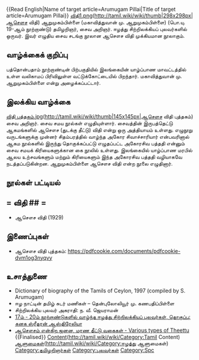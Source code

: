 {{Read English|Name of target article=Arumugam Pillai|Title of target article=Arumugam Pillai}}
[விதி1.png](File:ஆசெளச)(http://tamil.wiki/wiki/thumb|298x298px|ஆசெளச விதி)
ஆறுமுகம்பிள்ளை (மகாவித்துவான் மு. ஆறுமுகம்பிள்ளை) (பொ.யு. 19-ஆம் நூற்றாண்டு) தமிழறிஞர், சைவ அறிஞர். ஈழத்து சிற்றிலக்கியப் புலவர்களில் ஒருவர். இவர் எழுதிய சைவ சடங்கு நூலான ஆசௌச விதி முக்கியமான நூலாகும்.
## வாழ்க்கைக் குறிப்பு
பத்தொன்பதாம் நூற்றாண்டின் பிற்பகுதியில் இலங்கையின் யாழ்ப்பாண மாவட்டத்தில் உள்ள வலிகாமப் பிரிவிலுள்ள வட்டுக்கோட்டையில் பிறந்தார். மகாவித்துவான் மு. ஆறுமுகம்பிள்ளை என்று அழைக்கப்பட்டார்.
## இலக்கிய வாழ்க்கை
[விதி புத்தகம்.jpg](File:ஆசெளச)(http://tamil.wiki/wiki/thumb|145x145px|ஆசெளச விதி புத்தகம்)
சைவ அறிஞர். சைவ சமய நூல்கள் எழுதியுள்ளார். சைவத்தின் இருபத்தெட்டு ஆகமங்களில் ஆசௌச (துடக்கு தீட்டு) விதி என்று ஒரு அத்தியாயம் உள்ளது. எழுநூறு வருடங்களுக்கு முன்னர் சிதம்பரத்தில் வாழ்ந்த அகோர சிவாச்சாரியார் என்பவரினால் ஆகம நூல்களில் இருந்து தொகுக்கப்பட்டு எழுதப்பட்ட அகோரசிவ பத்ததி என்னும் சைவ சமயக் கிரியைகளுக்கான கை நூலில் உள்ளது. இலங்கையில் யாழ்ப்பாண மரபில் ஆலய உற்சவங்களும் மற்றும் கிரியைகளும் இந்த அகோரசிவ பத்ததி வழியாகவே நடத்தப்படுகின்றன. ஆறுமுகம்பிள்ளை ஆசௌச விதி என்ற நூலை எழுதினார்.
## நூல்கள் பட்டியல்
## = விதி ## =
* ஆசௌச விதி (1929)
## இணைப்புகள்
* ஆசௌச விதி புத்தகம்: https://pdfcookie.com/documents/pdfcookie-dvm1og3nyqvy 
## உசாத்துணை
* Dictionary of biography of the Tamils of Ceylon, 1997 (compiled by S. Arumugam)
* ஈழ நாட்டின் தமிழ் சுடர் மணிகள் – தென்புலோலியூர் மு. கணபதிப்பிள்ளை
* சிற்றிலக்கிய புலவர் அகராதி: ந. வீ. ஜெயராமன்
* [17ம் - 20ம் நூற்றாண்டுகளில் வாழ்ந்த ஈழத்து சிற்றிலக்கியப் புலவர்கள், தொகுப்பு: கனக ஸ்ரீதரன் ஆஸ்திரேலியா](http://kanaga_sritharan.tripod.com/sittilakkiyam.htm#2)
* [ஆசௌசம் என்கிற ஜனன, மரண தீட்டு வகைகள் - Various types of Theettu](https://www.penmai.com/community/threads/%E0%AE%86%E0%AE%9A%E0%AF%8C%E0%AE%9A%E0%AE%AE%E0%AF%8D-%E0%AE%8E%E0%AE%A9%E0%AF%8D%E0%AE%95%E0%AE%BF%E0%AE%B1-%E0%AE%9C%E0%AE%A9%E0%AE%A9-%E0%AE%AE%E0%AE%B0%E0%AE%A3-%E0%AE%A4%E0%AF%80%E0%AE%9F%E0%AF%8D%E0%AE%9F%E0%AF%81-%E0%AE%B5%E0%AE%95%E0%AF%88%E0%AE%95%E0%AE%B3%E0%AF%8D-various-types-of-theettu.86171/)
{{Finalised}}
[Content](Category:Tamil)(http://tamil.wiki/wiki/Category:Tamil Content)
[ஆளுமைகள்](Category:ஈழத்து)(http://tamil.wiki/wiki/Category:ஈழத்து ஆளுமைகள்)
[Category:தமிழறிஞர்கள்](http://tamil.wiki/wiki/Category:தமிழறிஞர்கள்)
[Category:புலவர்கள்](http://tamil.wiki/wiki/Category:புலவர்கள்)
[Category:Spc](http://tamil.wiki/wiki/Category:Spc)